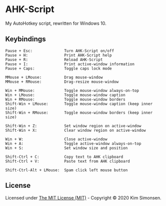 # AHK-Script
My AutoHotkey script, rewritten for Windows 10.

## Keybindings
```text
Pause + Esc:              Turn AHK-Script on/off
Pause + H:                Print AHK-Script help
Pause + R:                Reload AHK-Script
Pause + I:                Print active-window information
Pause + Caps:             Toggle caps lock mode

MMouse + LMouse:          Drag mouse-window
MMouse + RMouse:          Drag-resize mouse-window

Win + MMouse:             Toggle mouse-window always-on-top
Win + LMouse:             Toggle mouse-window caption
Win + RMouse:             Toggle mouse-window borders
Shift-Win + LMouse:       Toggle mouse-window caption (keep inner size)
Shift-Win + RMouse:       Toggle mouse-window borders (keep inner size)

Shift-Win + Z:            Set window region on active-window
Shift-Win + X:            Clear window region on active-window

Win + W:                  Close active-window
Win + A:                  Toggle active-window always-on-top
Win + S:                  Set window size and position

Shift-Ctrl + C:           Copy text to AHK clipboard
Shift-Ctrl + V:           Paste text from AHK clipboard

Shift-Ctrl-Alt + LMouse:  Spam click left mouse button
```

## License
Licensed under [The MIT License (MIT)](https://opensource.org/licenses/MIT) - Copyright &copy; 2020 Kim Simonsen.
